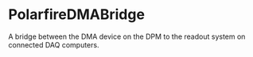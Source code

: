 # PolarfireDMABridge
A bridge between the DMA device on the DPM to the readout system on connected DAQ computers.
